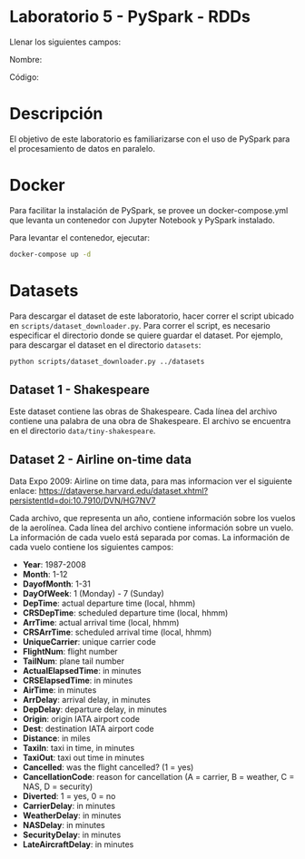 # Laboratorio 5 - PySpark - RDDs

Llenar los siguientes campos:

Nombre:

Código:

# Descripción

El objetivo de este laboratorio es familiarizarse con el uso de PySpark para el procesamiento de datos en paralelo.

# Docker

Para facilitar la instalación de PySpark, se provee un docker-compose.yml que levanta un contenedor con Jupyter Notebook y PySpark instalado.

Para levantar el contenedor, ejecutar:

```bash
docker-compose up -d
```


# Datasets

Para descargar el dataset de este laboratorio, hacer correr el script ubicado en `scripts/dataset_downloader.py`.
Para correr el script, es necesario especificar el directorio donde se quiere guardar el dataset. Por ejemplo, para descargar el dataset en el directorio `datasets`:

```bash
python scripts/dataset_downloader.py ../datasets
```


## Dataset 1 - Shakespeare
Este dataset contiene las obras de Shakespeare. Cada línea del archivo contiene una palabra de una obra de Shakespeare. El archivo se encuentra en el directorio `data/tiny-shakespeare`.

## Dataset 2 - Airline on-time data
Data Expo 2009: Airline on time data, para mas informacion ver el siguiente enlace:
https://dataverse.harvard.edu/dataset.xhtml?persistentId=doi:10.7910/DVN/HG7NV7

Cada archivo, que representa un año, contiene información sobre los vuelos de la aerolínea. Cada línea del archivo contiene información sobre un vuelo. La información de cada vuelo está separada por comas. La información de cada vuelo contiene los siguientes campos:

* **Year**: 1987-2008
* **Month**: 1-12
* **DayofMonth**: 1-31
* **DayOfWeek**: 1 (Monday) - 7 (Sunday)
* **DepTime**: actual departure time (local, hhmm)
* **CRSDepTime**: scheduled departure time (local, hhmm)
* **ArrTime**: actual arrival time (local, hhmm)
* **CRSArrTime**: scheduled arrival time (local, hhmm)
* **UniqueCarrier**: unique carrier code
* **FlightNum**: flight number
* **TailNum**: plane tail number
* **ActualElapsedTime**: in minutes
* **CRSElapsedTime**: in minutes
* **AirTime**: in minutes
* **ArrDelay**: arrival delay, in minutes
* **DepDelay**: departure delay, in minutes
* **Origin**: origin IATA airport code
* **Dest**: destination IATA airport code
* **Distance**: in miles
* **TaxiIn**: taxi in time, in minutes
* **TaxiOut**: taxi out time in minutes
* **Cancelled**: was the flight cancelled? (1 = yes)
* **CancellationCode**: reason for cancellation (A = carrier, B = weather, C = NAS, D = security)
* **Diverted**: 1 = yes, 0 = no
* **CarrierDelay**: in minutes
* **WeatherDelay**: in minutes
* **NASDelay**: in minutes
* **SecurityDelay**: in minutes
* **LateAircraftDelay**: in minutes